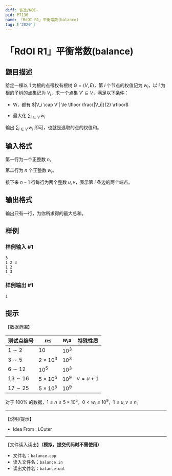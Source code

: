 ```yaml
---
diff: 省选/NOI-
pid: P7130
name: 「RdOI R1」平衡常数(balance)
tag: ['2020']
---
```

# 「RdOI R1」平衡常数(balance)
## 题目描述

给定一棵以 $1$ 为根的点带权有根树 $G=(V,E)$，第 $i$ 个节点的权值记为 
 $w_i$，以 $i$ 为根的子树的点集记为 $V_i$，求一个点集 $V'\subseteq V$，满足以下条件：

- $\forall i$，都有 $|V_i \cap V'| \le \lfloor \frac{|V_i|}{2} \rfloor$

- 最大化 $\sum _{i \in V'} w_i$

输出 $\sum _{i\in V'} w_i$ 即可，也就是选取的点的权值和。
## 输入格式

第一行为一个正整数 $n$。

第二行为 $n$ 个正整数 $w_i$。

接下来 $n-1$ 行每行为两个整数 $u,v$，表示第 $i$ 条边的两个端点。
## 输出格式

输出只有一行，为你所求得的最大总和。
## 样例

### 样例输入 #1
```
3
1 2 3
1 2
1 3
```
### 样例输出 #1
```
1
```
## 提示

【数据范围】

| 测试点编号 | $n\leq$ | $w_i\leq$ | 特殊性质 |
| - | - | - | - |
| $1\sim2$ | $10$ | $10^3$ | |
| $3\sim 5$ | $2 \times 10^3$ | $10^3$ | |
| $6\sim12$ | $10^5$ | $10^3$ | |
| $13\sim16$ | $5 \times 10^5$ | $10^9$ | $v=u+1$ |
| $17\sim25$ | $5 \times 10^5$ | $10^9$ | |

对于 $100\%$ 的数据，$1 \leq n \leq 5 \times 10^5$，$0 < w_i \leq 10^9$，$1 \leq u,v \leq n$。

---

【说明/提示】

- Idea From : LCuter

---

【文件读入读出】**（模拟，提交代码时不需使用）**

- 文件名：`balance.cpp`
- 读入文件名：`balance.in`
- 读出文件名：`balance.out`
